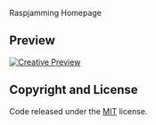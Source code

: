 
Raspjamming Homepage

## Preview

[![Creative Preview](https://mstroh76.github.io/Raspjamming/img/preview.png)](https://mstroh76.github.io/Raspjamming/)


## Copyright and License

Code released under the [MIT](https://mstroh76.github.io/Raspjamming/LICENSE) license.
